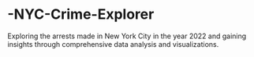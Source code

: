 # -NYC-Crime-Explorer
Exploring the arrests made in New York City in the year 2022 and gaining insights through comprehensive data analysis and visualizations.
